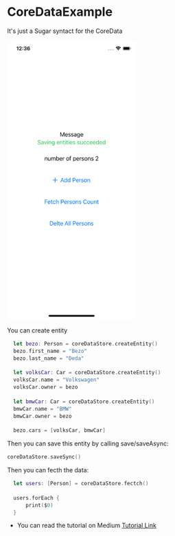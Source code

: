 # CoreDataExample

It's just a Sugar syntact for the CoreData


<img src="https://github.com/deda9/CoreDataExample/blob/main/image.png" width="300px"/>


You can create entity 
```Swift
  let bezo: Person = coreDataStore.createEntity()
  bezo.first_name = "Bezo"
  bezo.last_name = "Deda"

  let volksCar: Car = coreDataStore.createEntity()
  volksCar.name = "Volkswagen"
  volksCar.owner = bezo

  let bmwCar: Car = coreDataStore.createEntity()
  bmwCar.name = "BMW"
  bmwCar.owner = bezo

  bezo.cars = [volksCar, bmwCar]
```

Then you can save this entity by calling save/saveAsync:
  ```Swift
  coreDataStore.saveSync()

```
Then you can fecth the data:
```Swift
  let users: [Person] = coreDataStore.fectch()

  users.forEach {
      print($0)
  }
```



- You can read the tutorial on Medium [Tutorial Link](https://deda9.medium.com/ios-core-data-with-sugar-syntax-ef53a0e06efe)
